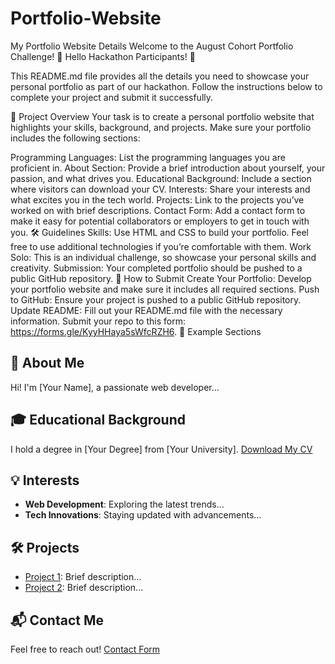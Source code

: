 # Portfolio-Website
My Portfolio Website Details
Welcome to the August Cohort Portfolio Challenge! 🚀
Hello Hackathon Participants! 🎉

This README.md file provides all the details you need to showcase your personal portfolio as part of our hackathon. Follow the instructions below to complete your project and submit it successfully.

🌟 Project Overview
Your task is to create a personal portfolio website that highlights your skills, background, and projects. Make sure your portfolio includes the following sections:

Programming Languages: List the programming languages you are proficient in.
About Section: Provide a brief introduction about yourself, your passion, and what drives you.
Educational Background: Include a section where visitors can download your CV.
Interests: Share your interests and what excites you in the tech world.
Projects: Link to the projects you’ve worked on with brief descriptions.
Contact Form: Add a contact form to make it easy for potential collaborators or employers to get in touch with you.
🛠️ Guidelines
Skills: Use HTML and CSS to build your portfolio. Feel free to use additional technologies if you’re comfortable with them.
Work Solo: This is an individual challenge, so showcase your personal skills and creativity.
Submission: Your completed portfolio should be pushed to a public GitHub repository.
📁 How to Submit
Create Your Portfolio: Develop your portfolio website and make sure it includes all required sections.
Push to GitHub: Ensure your project is pushed to a public GitHub repository.
Update README: Fill out your README.md file with the necessary information.
Submit your repo to this form: https://forms.gle/KyyHHaya5sWfcRZH6.
💼 Example Sections
## 📝 About Me
Hi! I'm [Your Name], a passionate web developer...

## 🎓 Educational Background
I hold a degree in [Your Degree] from [Your University]. [Download My CV](link-to-your-cv)

## 💡 Interests
- **Web Development**: Exploring the latest trends...
- **Tech Innovations**: Staying updated with advancements...

## 🛠️ Projects
- [Project 1](link-to-project1): Brief description...
- [Project 2](link-to-project2): Brief description...

## 📬 Contact Me
Feel free to reach out! [Contact Form](link-to-your-contact-form)
